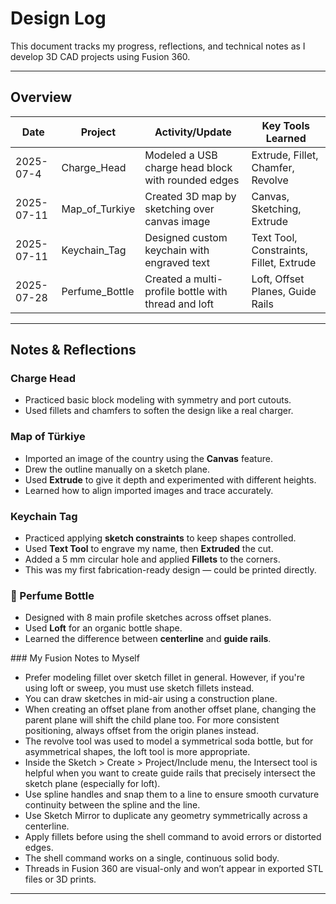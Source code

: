 # Design Log

This document tracks my progress, reflections, and technical notes as I develop 3D CAD projects using Fusion 360.

---

## Overview

| Date       | Project           | Activity/Update                              | Key Tools Learned                       |
|------------|-------------------|----------------------------------------------|-----------------------------------------|
| 2025-07-4  | Charge_Head        | Modeled a USB charge head block with rounded edges | Extrude, Fillet, Chamfer, Revolve |
| 2025-07-11 | Map_of_Turkiye    | Created 3D map by sketching over canvas image| Canvas, Sketching, Extrude              |
| 2025-07-11 | Keychain_Tag      | Designed custom keychain with engraved text  | Text Tool, Constraints, Fillet, Extrude |
| 2025-07-28 | Perfume_Bottle    | Created a multi-profile bottle with thread and loft | Loft, Offset Planes, Guide Rails |

---

## Notes & Reflections

### Charge Head
- Practiced basic block modeling with symmetry and port cutouts.
- Used fillets and chamfers to soften the design like a real charger.

### Map of Türkiye
- Imported an image of the country using the **Canvas** feature.
- Drew the outline manually on a sketch plane.
- Used **Extrude** to give it depth and experimented with different heights.
- Learned how to align imported images and trace accurately.

### Keychain Tag
- Practiced applying **sketch constraints** to keep shapes controlled.
- Used **Text Tool** to engrave my name, then **Extruded** the cut.
- Added a 5 mm circular hole and applied **Fillets** to the corners.
- This was my first fabrication-ready design — could be printed directly.

### 🔸 Perfume Bottle
- Designed with 8 main profile sketches across offset planes.
- Used **Loft** for an organic bottle shape.
- Learned the difference between **centerline** and **guide rails**.

### My Fusion Notes to Myself
- Prefer modeling fillet over sketch fillet in general. However, if you're using loft or sweep, you must use sketch fillets instead.
- You can draw sketches in mid-air using a construction plane.
- When creating an offset plane from another offset plane, changing the parent plane will shift the child plane too. For more consistent positioning, always offset from the origin planes instead.
- The revolve tool was used to model a symmetrical soda bottle, but for asymmetrical shapes, the loft tool is more appropriate.
- Inside the Sketch > Create > Project/Include menu, the Intersect tool is helpful when you want to create guide rails that precisely intersect the sketch plane (especially for loft).
- Use spline handles and snap them to a line to ensure smooth curvature continuity between the spline and the line.
- Use Sketch Mirror to duplicate any geometry symmetrically across a centerline.
- Apply fillets before using the shell command to avoid errors or distorted edges.
- The shell command works on a single, continuous solid body.
- Threads in Fusion 360 are visual-only and won’t appear in exported STL files or 3D prints.

---
